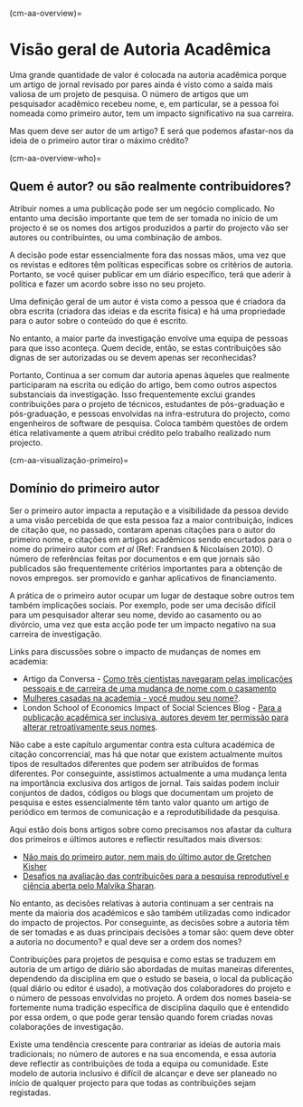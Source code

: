(cm-aa-overview)=
# Visão geral de Autoria Acadêmica

Uma grande quantidade de valor é colocada na autoria acadêmica porque um artigo de jornal revisado por pares ainda é visto como a saída mais valiosa de um projeto de pesquisa. O número de artigos que um pesquisador acadêmico recebeu nome, e, em particular, se a pessoa foi nomeada como primeiro autor, tem um impacto significativo na sua carreira.

Mas quem deve ser autor de um artigo? E será que podemos afastar-nos da ideia de o primeiro autor tirar o máximo crédito?

(cm-aa-overview-who)=
## Quem é autor? ou são realmente contribuidores?

Atribuir nomes a uma publicação pode ser um negócio complicado. No entanto uma decisão importante que tem de ser tomada no início de um projecto é se os nomes dos artigos produzidos a partir do projecto vão ser autores ou contribuintes, ou uma combinação de ambos.

A decisão pode estar essencialmente fora das nossas mãos, uma vez que os revistas e editores têm políticas específicas sobre os critérios de autoria. Portanto, se você quiser publicar em um diário específico, terá que aderir à política e fazer um acordo sobre isso no seu projeto.

Uma definição geral de um autor é vista como a pessoa que é criadora da obra escrita (criadora das ideias e da escrita física) e há uma propriedade para o autor sobre o conteúdo do que é escrito.

No entanto, a maior parte da investigação envolve uma equipa de pessoas para que isso aconteça. Quem decide, então, se estas contribuições são dignas de ser autorizadas ou se devem apenas ser reconhecidas?

Portanto, Continua a ser comum dar autoria apenas àqueles que realmente participaram na escrita ou edição do artigo, bem como outros aspectos substanciais da investigação. Isso frequentemente exclui grandes contribuições para o projeto de técnicos, estudantes de pós-graduação e pós-graduação, e pessoas envolvidas na infra-estrutura do projecto, como engenheiros de software de pesquisa. Coloca também questões de ordem ética relativamente a quem atribui crédito pelo trabalho realizado num projecto.

(cm-aa-visualização-primeiro)=
## Domínio do primeiro autor

Ser o primeiro autor impacta a reputação e a visibilidade da pessoa devido a uma visão percebida de que esta pessoa faz a maior contribuição, índices de citação que, no passado, contaram apenas citações para o autor do primeiro nome, e citações em artigos acadêmicos sendo encurtados para o nome do primeiro autor com *et al* (Ref: Frandsen & Nicolaisen 2010). O número de referências feitas por documentos e em que jornais são publicados são frequentemente critérios importantes para a obtenção de novos empregos. ser promovido e ganhar aplicativos de financiamento.

A prática de o primeiro autor ocupar um lugar de destaque sobre outros tem também implicações sociais. Por exemplo, pode ser uma decisão difícil para um pesquisador alterar seu nome, devido ao casamento ou ao divórcio, uma vez que esta acção pode ter um impacto negativo na sua carreira de investigação.

Links para discussões sobre o impacto de mudanças de nomes em academia:
* Artigo da Conversa - [Como três cientistas navegaram pelas implicações pessoais e de carreira de uma mudança de nome com o casamento](https://theconversation.com/how-three-scientists-navigated-the-personal-and-career-implications-of-a-name-change-with-marriage-114918)
* [Mulheres casadas na academia - você mudou seu nome?](https://www.reddit.com/r/AskAcademia/comments/2dfqho/married_women_in_academia_did_you_change_your/).
* London School of Economics Impact of Social Sciences Blog - [Para a publicação acadêmica ser inclusiva, autores devem ter permissão para alterar retroativamente seus nomes](https://blogs.lse.ac.uk/impactofsocialsciences/2020/09/30/for-academic-publishing-to-be-trans-inclusive-authors-must-be-allowed-to-retroactively-change-their-names/).

Não cabe a este capítulo argumentar contra esta cultura académica de citação concorrencial, mas há que notar que existem actualmente muitos tipos de resultados diferentes que podem ser atribuídos de formas diferentes. Por conseguinte, assistimos actualmente a uma mudança lenta na importância exclusiva dos artigos de jornal. Tais saídas podem incluir conjuntos de dados, códigos ou blogs que documentam um projeto de pesquisa e estes essencialmente têm tanto valor quanto um artigo de periódico em termos de comunicação e a reprodutibilidade da pesquisa.

Aqui estão dois bons artigos sobre como precisamos nos afastar da cultura dos primeiros e últimos autores e reflectir resultados mais diversos:
* [Não mais do primeiro autor, nem mais do último autor de Gretchen Kisher](https://www.nature.com/articles/d41586-018-06779-2)
* [Desafios na avaliação das contribuições para a pesquisa reprodutível e ciência aberta pelo Malvika Sharan](https://malvikasharan.github.io/blogs/dora-panel-open-science/).

No entanto, as decisões relativas à autoria continuam a ser centrais na mente da maioria dos académicos e são também utilizadas como indicador do impacto de projectos. Por conseguinte, as decisões sobre a autoria têm de ser tomadas e as duas principais decisões a tomar são: quem deve obter a autoria no documento? e qual deve ser a ordem dos nomes?

Contribuições para projetos de pesquisa e como estas se traduzem em autoria de um artigo de diário são abordadas de muitas maneiras diferentes, dependendo da disciplina em que o estudo se baseia, o local da publicação (qual diário ou editor é usado), a motivação dos colaboradores do projeto e o número de pessoas envolvidas no projeto. A ordem dos nomes baseia-se fortemente numa tradição específica de disciplina daquilo que é entendido por essa ordem, o que pode gerar tensão quando forem criadas novas colaborações de investigação.

Existe uma tendência crescente para contrariar as ideias de autoria mais tradicionais; no número de autores e na sua encomenda, e essa autoria deve reflectir as contribuições de toda a equipa ou comunidade. Este modelo de autoria inclusivo é difícil de alcançar e deve ser planeado no início de qualquer projecto para que todas as contribuições sejam registadas.
